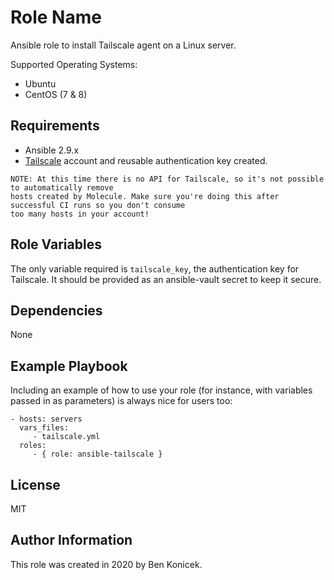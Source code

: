Role Name
=========

Ansible role to install Tailscale agent on a Linux server.

Supported Operating Systems:
- Ubuntu
- CentOS (7 & 8)

Requirements
------------

- Ansible 2.9.x
- [Tailscale](https://tailscale.com/) account and reusable authentication key created.

```
NOTE: At this time there is no API for Tailscale, so it's not possible to automatically remove
hosts created by Molecule. Make sure you're doing this after successful CI runs so you don't consume
too many hosts in your account!
```

Role Variables
--------------

The only variable required is `tailscale_key`, the authentication key for Tailscale. It should be provided as an ansible-vault secret to keep it secure.

Dependencies
------------

None

Example Playbook
----------------

Including an example of how to use your role (for instance, with variables passed in as parameters) is always nice for users too:

    - hosts: servers
      vars_files:
         - tailscale.yml
      roles:
         - { role: ansible-tailscale }

License
-------

MIT

Author Information
------------------

This role was created in 2020 by Ben Konicek.
